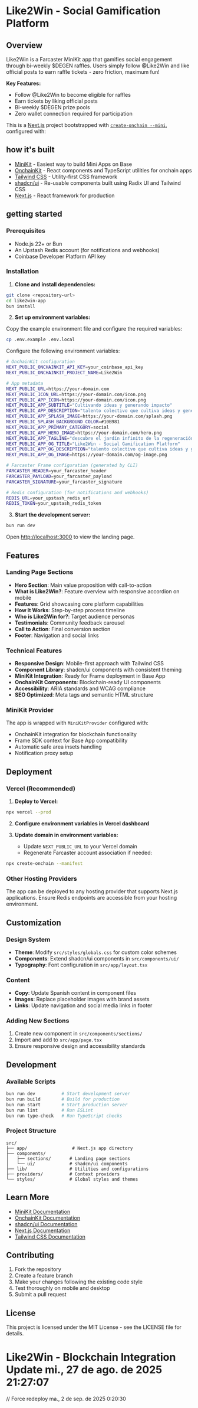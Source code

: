 # Like2Win - Social Gamification Platform

## Overview

Like2Win is a Farcaster MiniKit app that gamifies social engagement through bi-weekly $DEGEN raffles. Users simply follow @Like2Win and like official posts to earn raffle tickets - zero friction, maximum fun!

**Key Features:**
- Follow @Like2Win to become eligible for raffles
- Earn tickets by liking official posts
- Bi-weekly $DEGEN prize pools
- Zero wallet connection required for participation

This is a [Next.js](https://nextjs.org) project bootstrapped with [`create-onchain --mini`](https://docs.base.org/base-app/build-with-minikit/overview), configured with:

## how it's built

- [MiniKit](https://docs.base.org/base-app/build-with-minikit/overview) - Easiest way to build Mini Apps on Base
- [OnchainKit](https://onchainkit.xyz) - React components and TypeScript utilities for onchain apps
- [Tailwind CSS](https://tailwindcss.com) - Utility-first CSS framework
- [shadcn/ui](https://ui.shadcn.com) - Re-usable components built using Radix UI and Tailwind CSS
- [Next.js](https://nextjs.org/docs) - React framework for production

## getting started

### Prerequisites

- Node.js 22+ or Bun
- An Upstash Redis account (for notifications and webhooks)
- Coinbase Developer Platform API key

### Installation

1. **Clone and install dependencies:**

```bash
git clone <repository-url>
cd like2win-app
bun install
```

2. **Set up environment variables:**

Copy the example environment file and configure the required variables:

```bash
cp .env.example .env.local
```

Configure the following environment variables:

```bash
# OnchainKit configuration
NEXT_PUBLIC_ONCHAINKIT_API_KEY=your_coinbase_api_key
NEXT_PUBLIC_ONCHAINKIT_PROJECT_NAME=Like2Win

# App metadata
NEXT_PUBLIC_URL=https://your-domain.com
NEXT_PUBLIC_ICON_URL=https://your-domain.com/icon.png
NEXT_PUBLIC_APP_ICON=https://your-domain.com/icon.png
NEXT_PUBLIC_APP_SUBTITLE="Cultivando ideas y generando impacto"
NEXT_PUBLIC_APP_DESCRIPTION="talento colectivo que cultiva ideas y genera impacto"
NEXT_PUBLIC_APP_SPLASH_IMAGE=https://your-domain.com/splash.png
NEXT_PUBLIC_SPLASH_BACKGROUND_COLOR=#10B981
NEXT_PUBLIC_APP_PRIMARY_CATEGORY=social
NEXT_PUBLIC_APP_HERO_IMAGE=https://your-domain.com/hero.png
NEXT_PUBLIC_APP_TAGLINE="descubre el jardín infinito de la regeneración"
NEXT_PUBLIC_APP_OG_TITLE="Like2Win - Social Gamification Platform"
NEXT_PUBLIC_APP_OG_DESCRIPTION="talento colectivo que cultiva ideas y genera impacto"
NEXT_PUBLIC_APP_OG_IMAGE=https://your-domain.com/og-image.png

# Farcaster Frame configuration (generated by CLI)
FARCASTER_HEADER=your_farcaster_header
FARCASTER_PAYLOAD=your_farcaster_payload
FARCASTER_SIGNATURE=your_farcaster_signature

# Redis configuration (for notifications and webhooks)
REDIS_URL=your_upstash_redis_url
REDIS_TOKEN=your_upstash_redis_token
```

3. **Start the development server:**

```bash
bun run dev
```

Open [http://localhost:3000](http://localhost:3000) to view the landing page.

## Features

### Landing Page Sections

- **Hero Section**: Main value proposition with call-to-action
- **What is Like2Win?**: Feature overview with responsive accordion on mobile
- **Features**: Grid showcasing core platform capabilities
- **How It Works**: Step-by-step process timeline
- **Who is Like2Win for?**: Target audience personas
- **Testimonials**: Community feedback carousel
- **Call to Action**: Final conversion section
- **Footer**: Navigation and social links

### Technical Features

- **Responsive Design**: Mobile-first approach with Tailwind CSS
- **Component Library**: shadcn/ui components with consistent theming
- **MiniKit Integration**: Ready for Frame deployment in Base App
- **OnchainKit Components**: Blockchain-ready UI components
- **Accessibility**: ARIA standards and WCAG compliance
- **SEO Optimized**: Meta tags and semantic HTML structure

### MiniKit Provider

The app is wrapped with `MiniKitProvider` configured with:

- OnchainKit integration for blockchain functionality
- Frame SDK context for Base App compatibility
- Automatic safe area insets handling
- Notification proxy setup

## Deployment

### Vercel (Recommended)

1. **Deploy to Vercel:**

```bash
npx vercel --prod
```

2. **Configure environment variables in Vercel dashboard**

3. **Update domain in environment variables:**
   - Update `NEXT_PUBLIC_URL` to your Vercel domain
   - Regenerate Farcaster account association if needed:

```bash
npx create-onchain --manifest
```

### Other Hosting Providers

The app can be deployed to any hosting provider that supports Next.js applications. Ensure Redis endpoints are accessible from your hosting environment.

## Customization

### Design System

- **Theme**: Modify `src/styles/globals.css` for custom color schemes
- **Components**: Extend shadcn/ui components in `src/components/ui/`
- **Typography**: Font configuration in `src/app/layout.tsx`

### Content

- **Copy**: Update Spanish content in component files
- **Images**: Replace placeholder images with brand assets
- **Links**: Update navigation and social media links in footer

### Adding New Sections

1. Create new component in `src/components/sections/`
2. Import and add to `src/app/page.tsx`
3. Ensure responsive design and accessibility standards

## Development

### Available Scripts

```bash
bun run dev          # Start development server
bun run build        # Build for production
bun run start        # Start production server
bun run lint         # Run ESLint
bun run type-check   # Run TypeScript checks
```

### Project Structure

```
src/
├── app/                 # Next.js app directory
├── components/
│   ├── sections/       # Landing page sections
│   └── ui/             # shadcn/ui components
├── lib/                # Utilities and configurations
├── providers/          # Context providers
└── styles/             # Global styles and themes
```

## Learn More

- [MiniKit Documentation](https://docs.base.org/base-app/build-with-minikit/overview)
- [OnchainKit Documentation](https://onchainkit.xyz)
- [shadcn/ui Documentation](https://ui.shadcn.com)
- [Next.js Documentation](https://nextjs.org/docs)
- [Tailwind CSS Documentation](https://tailwindcss.com/docs)

## Contributing

1. Fork the repository
2. Create a feature branch
3. Make your changes following the existing code style
4. Test thoroughly on mobile and desktop
5. Submit a pull request

## License

This project is licensed under the MIT License - see the LICENSE file for details.
# Like2Win - Blockchain Integration Update mi., 27 de ago. de 2025 21:27:07
// Force redeploy ma.,  2 de sep. de 2025  0:20:30
